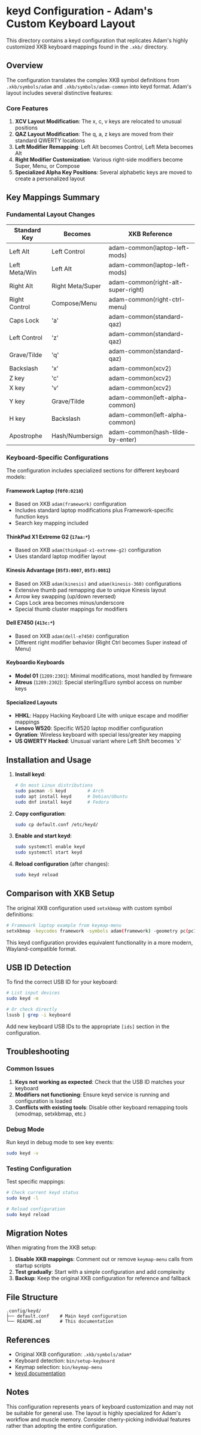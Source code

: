 # keyd Configuration - Adam's Custom Keyboard Layout

This directory contains a keyd configuration that replicates Adam's highly customized XKB keyboard mappings found in the `.xkb/` directory.

## Overview

The configuration translates the complex XKB symbol definitions from `.xkb/symbols/adam` and `.xkb/symbols/adam-common` into keyd format. Adam's layout includes several distinctive features:

### Core Features

1. **XCV Layout Modification**: The x, c, v keys are relocated to unusual positions
2. **QAZ Layout Modification**: The q, a, z keys are moved from their standard QWERTY locations
3. **Left Modifier Remapping**: Left Alt becomes Control, Left Meta becomes Alt
4. **Right Modifier Customization**: Various right-side modifiers become Super, Menu, or Compose
5. **Specialized Alpha Key Positions**: Several alphabetic keys are moved to create a personalized layout

## Key Mappings Summary

### Fundamental Layout Changes

| Standard Key | Becomes | XKB Reference |
|--------------|---------|---------------|
| Left Alt | Left Control | adam-common(laptop-left-mods) |
| Left Meta/Win | Left Alt | adam-common(laptop-left-mods) |
| Right Alt | Right Meta/Super | adam-common(right-alt-super-right) |
| Right Control | Compose/Menu | adam-common(right-ctrl-menu) |
| Caps Lock | 'a' | adam-common(standard-qaz) |
| Left Control | 'z' | adam-common(standard-qaz) |
| Grave/Tilde | 'q' | adam-common(standard-qaz) |
| Backslash | 'x' | adam-common(xcv2) |
| Z key | 'c' | adam-common(xcv2) |
| X key | 'v' | adam-common(xcv2) |
| Y key | Grave/Tilde | adam-common(left-alpha-common) |
| H key | Backslash | adam-common(left-alpha-common) |
| Apostrophe | Hash/Numbersign | adam-common(hash-tilde-by-enter) |

### Keyboard-Specific Configurations

The configuration includes specialized sections for different keyboard models:

#### Framework Laptop (`f0f0:0210`)
- Based on XKB `adam(framework)` configuration
- Includes standard laptop modifications plus Framework-specific function keys
- Search key mapping included

#### ThinkPad X1 Extreme G2 (`17aa:*`)
- Based on XKB `adam(thinkpad-x1-extreme-g2)` configuration
- Uses standard laptop modifier layout

#### Kinesis Advantage (`05f3:0007`, `05f3:0081`)
- Based on XKB `adam(kinesis)` and `adam(kinesis-360)` configurations
- Extensive thumb pad remapping due to unique Kinesis layout
- Arrow key swapping (up/down reversed)
- Caps Lock area becomes minus/underscore
- Special thumb cluster mappings for modifiers

#### Dell E7450 (`413c:*`)
- Based on XKB `adam(dell-e7450)` configuration
- Different right modifier behavior (Right Ctrl becomes Super instead of Menu)

#### Keyboardio Keyboards
- **Model 01** (`1209:2301`): Minimal modifications, most handled by firmware
- **Atreus** (`1209:2302`): Special sterling/Euro symbol access on number keys

#### Specialized Layouts
- **HHKL**: Happy Hacking Keyboard Lite with unique escape and modifier mappings
- **Lenovo W520**: Specific W520 laptop modifier configuration
- **Gyration**: Wireless keyboard with special less/greater key mapping
- **US QWERTY Hacked**: Unusual variant where Left Shift becomes 'x'

## Installation and Usage

1. **Install keyd**:
   ```bash
   # On most Linux distributions
   sudo pacman -S keyd        # Arch
   sudo apt install keyd      # Debian/Ubuntu
   sudo dnf install keyd      # Fedora
   ```

2. **Copy configuration**:
   ```bash
   sudo cp default.conf /etc/keyd/
   ```

3. **Enable and start keyd**:
   ```bash
   sudo systemctl enable keyd
   sudo systemctl start keyd
   ```

4. **Reload configuration** (after changes):
   ```bash
   sudo keyd reload
   ```

## Comparison with XKB Setup

The original XKB configuration used `setxkbmap` with custom symbol definitions:

```bash
# Framework laptop example from keymap-menu
setxkbmap -keycodes framework -symbols adam(framework) -geometry pc(pc105)
```

This keyd configuration provides equivalent functionality in a more modern, Wayland-compatible format.

## USB ID Detection

To find the correct USB ID for your keyboard:

```bash
# List input devices
sudo keyd -m

# Or check directly
lsusb | grep -i keyboard
```

Add new keyboard USB IDs to the appropriate `[ids]` section in the configuration.

## Troubleshooting

### Common Issues

1. **Keys not working as expected**: Check that the USB ID matches your keyboard
2. **Modifiers not functioning**: Ensure keyd service is running and configuration is loaded
3. **Conflicts with existing tools**: Disable other keyboard remapping tools (xmodmap, setxkbmap, etc.)

### Debug Mode

Run keyd in debug mode to see key events:
```bash
sudo keyd -v
```

### Testing Configuration

Test specific mappings:
```bash
# Check current keyd status
sudo keyd -l

# Reload configuration
sudo keyd reload
```

## Migration Notes

When migrating from the XKB setup:

1. **Disable XKB mappings**: Comment out or remove `keymap-menu` calls from startup scripts
2. **Test gradually**: Start with a simple configuration and add complexity
3. **Backup**: Keep the original XKB configuration for reference and fallback

## File Structure

```
.config/keyd/
├── default.conf    # Main keyd configuration
└── README.md       # This documentation
```

## References

- Original XKB configuration: `.xkb/symbols/adam*`
- Keyboard detection: `bin/setup-keyboard`
- Keymap selection: `bin/keymap-menu`
- [keyd documentation](https://github.com/rvaiya/keyd)

## Notes

This configuration represents years of keyboard customization and may not be suitable for general use. The layout is highly specialized for Adam's workflow and muscle memory. Consider cherry-picking individual features rather than adopting the entire configuration.
